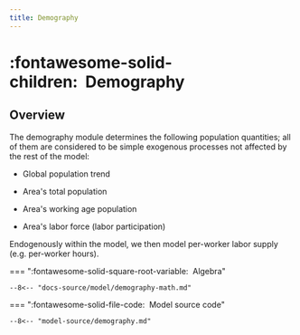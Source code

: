 ```yaml
---
title: Demography
---
```


# :fontawesome-solid-children:  Demography



## Overview

The demography module determines the following population quantities; all
of them are considered to be simple exogenous processes not affected by the
rest of the model:

* Global population trend

* Area's total population

* Area's working age population

* Area's labor force (labor participation)


Endogenously within the model, we then model
per-worker labor supply (e.g. per-worker hours).



=== ":fontawesome-solid-square-root-variable:  Algebra"

    --8<-- "docs-source/model/demography-math.md"


=== ":fontawesome-solid-file-code:  Model source code"

    --8<-- "model-source/demography.md"

